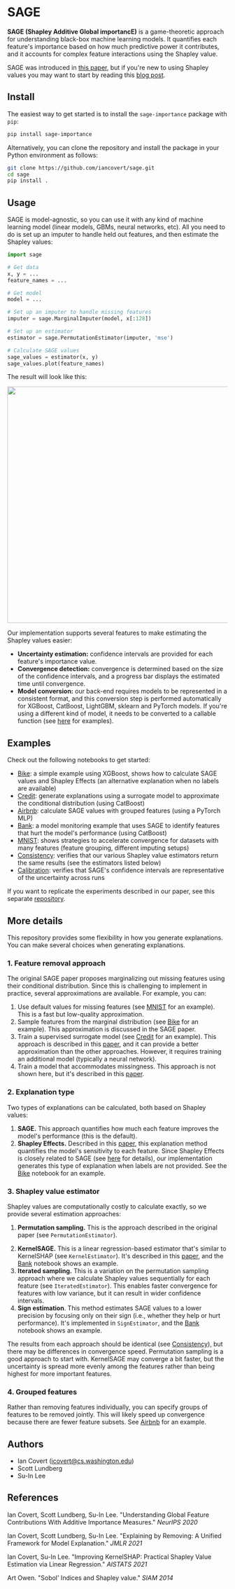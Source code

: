 # SAGE

**SAGE (Shapley Additive Global importancE)** is a game-theoretic approach for understanding black-box machine learning models. It quantifies each feature's importance based on how much predictive power it contributes, and it accounts for complex feature interactions using the Shapley value.

SAGE was introduced in [this paper](https://arxiv.org/abs/2004.00668), but if you're new to using Shapley values you may want to start by reading this [blog post](https://iancovert.com/blog/understanding-shap-sage/).

## Install

The easiest way to get started is to install the `sage-importance` package with `pip`:

```bash
pip install sage-importance
```

Alternatively, you can clone the repository and install the package in your Python environment as follows:

```bash
git clone https://github.com/iancovert/sage.git
cd sage
pip install .
```

## Usage

SAGE is model-agnostic, so you can use it with any kind of machine learning model (linear models, GBMs, neural networks, etc). All you need to do is set up an imputer to handle held out features, and then estimate the Shapley values:

```python
import sage

# Get data
x, y = ...
feature_names = ...

# Get model
model = ...

# Set up an imputer to handle missing features
imputer = sage.MarginalImputer(model, x[:128])

# Set up an estimator
estimator = sage.PermutationEstimator(imputer, 'mse')

# Calculate SAGE values
sage_values = estimator(x, y)
sage_values.plot(feature_names)
```

The result will look like this:

<p align="center">
  <img width="540" src="https://raw.githubusercontent.com/iancovert/sage/master/docs/bike.svg"/>
</p>

Our implementation supports several features to make estimating the Shapley values easier:

- **Uncertainty estimation:** confidence intervals are provided for each feature's importance value.
- **Convergence detection:** convergence is determined based on the size of the confidence intervals, and a progress bar displays the estimated time until convergence.
- **Model conversion:** our back-end requires models to be represented in a consistent format, and this conversion step is performed automatically for XGBoost, CatBoost, LightGBM, sklearn and PyTorch models. If you're using a different kind of model, it needs to be converted to a callable function (see [here](https://github.com/iancovert/sage/blob/master/sage/utils.py#L5) for examples).

## Examples

Check out the following notebooks to get started:

- [Bike](https://github.com/iancovert/sage/blob/master/notebooks/bike.ipynb): a simple example using XGBoost, shows how to calculate SAGE values and Shapley Effects (an alternative explanation when no labels are available)
- [Credit](https://github.com/iancovert/sage/blob/master/notebooks/credit.ipynb): generate explanations using a surrogate model to approximate the conditional distribution (using CatBoost)
- [Airbnb](https://github.com/iancovert/sage/blob/master/notebooks/airbnb.ipynb): calculate SAGE values with grouped features (using a PyTorch MLP)
- [Bank](https://github.com/iancovert/sage/blob/master/notebooks/bank.ipynb): a model monitoring example that uses SAGE to identify features that hurt the model's performance (using CatBoost)
- [MNIST](https://github.com/iancovert/sage/blob/master/notebooks/mnist.ipynb): shows strategies to accelerate convergence for datasets with many features (feature grouping, different imputing setups)
- [Consistency](https://github.com/iancovert/sage/blob/master/notebooks/consistency.ipynb): verifies that our various Shapley value estimators return the same results (see the estimators listed below)
- [Calibration](https://github.com/iancovert/sage/blob/master/notebooks/calibration.ipynb): verifies that SAGE's confidence intervals are representative of the uncertainty across runs

If you want to replicate the experiments described in our paper, see this separate [repository](https://github.com/iancovert/sage-experiments).

## More details

This repository provides some flexibility in how you generate explanations. You can make several choices when generating explanations.

### 1. Feature removal approach

The original SAGE paper proposes marginalizing out missing features using their conditional distribution. Since this is challenging to implement in practice, several approximations are available. For example, you can:

1. Use default values for missing features (see [MNIST](https://github.com/iancovert/sage/blob/master/notebooks/mnist.ipynb) for an example). This is a fast but low-quality approximation.
2. Sample features from the marginal distribution (see [Bike](https://github.com/iancovert/sage/blob/master/notebooks/bike.ipynb) for an example). This approximation is discussed in the SAGE paper.
3. Train a supervised surrogate model (see [Credit](https://github.com/iancovert/sage/blob/master/notebooks/credit.ipynb) for an example). This approach is described in this [paper](https://arxiv.org/abs/2011.14878), and it can provide a better approximation than the other approaches. However, it requires training an additional model (typically a neural network).
4. Train a model that accommodates missingness. This approach is not shown here, but it's described in this [paper](https://arxiv.org/abs/2011.14878).

### 2. Explanation type

Two types of explanations can be calculated, both based on Shapley values:

1. **SAGE.** This approach quantifies how much each feature improves the model's performance (this is the default).
2. **Shapley Effects.** Described in this [paper](https://epubs.siam.org/doi/pdf/10.1137/130936233?casa_token=fU5qvdv35pkAAAAA:jlQsuRWlPrZ5j3YgaPdOmgOV2-B7FnWB5arog_wj4Sqo4OBTuZsHEgJRPGO7vR1D0UOH8-t9UHU), this explanation method quantifies the model's sensitivity to each feature. Since Shapley Effects is closely related to SAGE (see [here](https://arxiv.org/abs/2011.14878) for details), our implementation generates this type of explanation when labels are not provided. See the [Bike](https://github.com/iancovert/sage/blob/master/notebooks/bike.ipynb) notebook for an example.

### 3. Shapley value estimator

Shapley values are computationally costly to calculate exactly, so we provide several estimation approaches:

1. **Permutation sampling.** This is the approach described in the original paper (see `PermutationEstimator`).
<!--This estimator has an optional argument `min_coalition` that lets you relax the Shapley value's efficiency axiom, often leading to faster importance values with similar properties to SAGE (see [Calibration](https://github.com/iancovert/sage/blob/master/notebooks/calibration.ipynb) for an example).-->
2. **KernelSAGE.** This is a linear regression-based estimator that's similar to KernelSHAP (see `KernelEstimator`). It's described in this [paper](https://arxiv.org/abs/2012.01536), and the [Bank](https://github.com/iancovert/sage/blob/master/notebooks/bank.ipynb) notebook shows an example.
3. **Iterated sampling.** This is a variation on the permutation sampling approach where we calculate Shapley values sequentially for each feature (see `IteratedEstimator`). This enables faster convergence for features with low variance, but it can result in wider confidence intervals.
4. **Sign estimation**. This method estimates SAGE values to a lower precision by focusing only on their sign (i.e., whether they help or hurt performance). It's implemented in `SignEstimator`, and the [Bank](https://github.com/iancovert/sage/blob/master/notebooks/bank.ipynb) notebook shows an example.

The results from each approach should be identical (see [Consistency](https://github.com/iancovert/sage/blob/master/notebooks/consistency.ipynb)), but there may be differences in convergence speed. Permutation sampling is a good approach to start with. KernelSAGE may converge a bit faster, but the uncertainty is spread more evenly among the features rather than being highest for more important features.

### 4. Grouped features

Rather than removing features individually, you can specify groups of features to be removed jointly. This will likely speed up convergence because there are fewer feature subsets. See [Airbnb](https://github.com/iancovert/sage/blob/master/notebooks/airbnb.ipynb) for an example.

## Authors

- Ian Covert (<icovert@cs.washington.edu>)
- Scott Lundberg
- Su-In Lee

## References

Ian Covert, Scott Lundberg, Su-In Lee. "Understanding Global Feature Contributions With Additive Importance Measures." *NeurIPS 2020*

Ian Covert, Scott Lundberg, Su-In Lee. "Explaining by Removing: A Unified Framework for Model Explanation." *JMLR 2021*

Ian Covert, Su-In Lee. "Improving KernelSHAP: Practical Shapley Value Estimation via Linear Regression." *AISTATS 2021*

Art Owen. "Sobol' Indices and Shapley value." *SIAM 2014*
